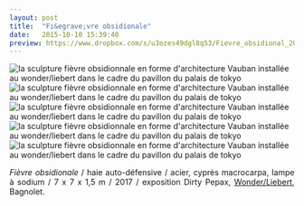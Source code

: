 ```yaml
---
layout: post
title:  "Fi&egrave;vre obsidionale"
date:   2015-10-10 15:39:40
preview: https://www.dropbox.com/s/u3ozes49dgl8q53/Fievre_obsidional_2017_preview.jpg?raw=1
---
```


<img src="https://www.dropbox.com/s/owgjugii4zjpsv2/Fievre_obsidionale_2017_vue%20basse.jpg?raw=1" alt="la sculpture fi&egrave;vre obsidionnale en forme d'architecture Vauban install&eacute;e au wonder/liebert dans le cadre du pavillon du palais de tokyo">

<img src="https://www.dropbox.com/s/j9ti65zijk6djfa/Fievre_obsidional_2017_vue_mi-hauteur.jpg?raw=1" alt="la sculpture fi&egrave;vre obsidionnale en forme d'architecture Vauban install&eacute;e au wonder/liebert dans le cadre du pavillon du palais de tokyo"> 

<img src="https://www.dropbox.com/s/c6bewfpfbuvcv5w/Fievre_obsidionale_2017_vue_aerienne.jpg?raw=1" alt="la sculpture fi&egrave;vre obsidionnale en forme d'architecture Vauban install&eacute;e au wonder/liebert dans le cadre du pavillon du palais de tokyo">

<img src="https://www.dropbox.com/s/nxyxqavafuxaxnq/Fievre_obsidionale_2017_nuit.jpg?raw=1" alt="la sculpture fi&egrave;vre obsidionnale en forme d'architecture Vauban install&eacute;e au wonder/liebert dans le cadre du pavillon du palais de tokyo">

<img src="https://www.dropbox.com/s/ln106ri1ofuq27x/Fievre_obsidionale_2017_vue%20haut%20_nuit.jpg?raw=1" alt="la sculpture fi&egrave;vre obsidionnale en forme d'architecture Vauban install&eacute;e au wonder/liebert dans le cadre du pavillon du palais de tokyo">

<p style="text-align:justify">
<span style="font-style: italic;">Fi&egrave;vre obsidionale</span> / haie auto-d&eacute;fensive / acier, cypr&egrave;s macrocarpa, lampe &agrave; sodium / 7 x 7 x 1,5 m / 2017 / exposition Dirty Pepax, <a href="#" onclick='window.open("https://www.facebook.com/wonder.st.ouen");return false;'>Wonder/Liebert</a>, Bagnolet.
</p>


